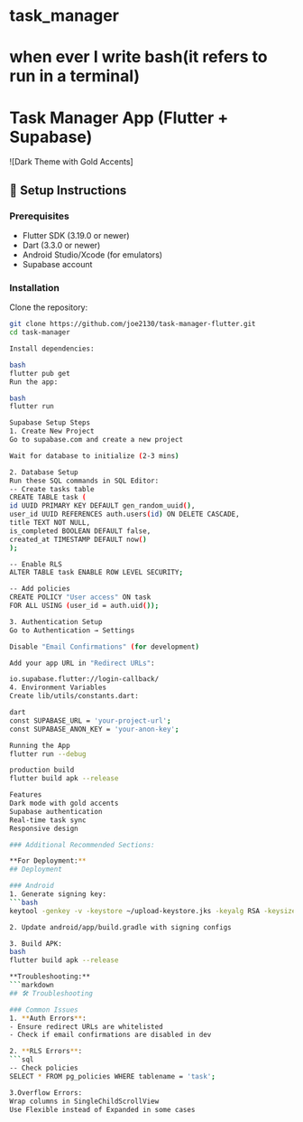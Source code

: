 # task_manager
# when ever I write bash(it refers to run in a terminal)
# Task Manager App (Flutter + Supabase)

![Dark Theme with Gold Accents]

## 🚀 Setup Instructions

### Prerequisites
- Flutter SDK (3.19.0 or newer)
- Dart (3.3.0 or newer)
- Android Studio/Xcode (for emulators)
- Supabase account

### Installation
Clone the repository:
   ```bash
   git clone https://github.com/joe2130/task-manager-flutter.git
   cd task-manager

Install dependencies:

bash
flutter pub get
Run the app:

bash
flutter run

Supabase Setup Steps
1. Create New Project
Go to supabase.com and create a new project

Wait for database to initialize (2-3 mins)

2. Database Setup
Run these SQL commands in SQL Editor:
-- Create tasks table
CREATE TABLE task (
  id UUID PRIMARY KEY DEFAULT gen_random_uuid(),
  user_id UUID REFERENCES auth.users(id) ON DELETE CASCADE,
  title TEXT NOT NULL,
  is_completed BOOLEAN DEFAULT false,
  created_at TIMESTAMP DEFAULT now()
);

-- Enable RLS
ALTER TABLE task ENABLE ROW LEVEL SECURITY;

-- Add policies
CREATE POLICY "User access" ON task
FOR ALL USING (user_id = auth.uid());

3. Authentication Setup
Go to Authentication → Settings

Disable "Email Confirmations" (for development)

Add your app URL in "Redirect URLs":

io.supabase.flutter://login-callback/
4. Environment Variables
Create lib/utils/constants.dart:

dart
const SUPABASE_URL = 'your-project-url';
const SUPABASE_ANON_KEY = 'your-anon-key';

 Running the App
 flutter run --debug

 production build
 flutter build apk --release

Features
Dark mode with gold accents
Supabase authentication
Real-time task sync
Responsive design

### Additional Recommended Sections:

**For Deployment:** 
## Deployment

### Android
1. Generate signing key:
   ```bash
   keytool -genkey -v -keystore ~/upload-keystore.jks -keyalg RSA -keysize 2048 -validity 10000 -alias upload

2. Update android/app/build.gradle with signing configs

3. Build APK:
bash
flutter build apk --release

**Troubleshooting:**  
```markdown
## 🛠 Troubleshooting

### Common Issues
1. **Auth Errors**: 
   - Ensure redirect URLs are whitelisted
   - Check if email confirmations are disabled in dev

2. **RLS Errors**:
   ```sql
   -- Check policies
   SELECT * FROM pg_policies WHERE tablename = 'task';

3.Overflow Errors:
Wrap columns in SingleChildScrollView
Use Flexible instead of Expanded in some cases
